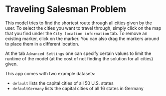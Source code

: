 # Traveling Salesman Problem
This model tries to find the shortest route through all cities given by the
user. To select the cities you want to travel through, simply click on the map that you find under the `City location information` tab. To remove an existing marker, click on the marker. You can also drag the markers around to place them in a different location.

At the tab `Advanced Settings` one can specify certain values to limit the
runtime of the model (at the cost of not finding the solution for all cities)
given.

This app comes with two example datasets:
- `default` lists the capital cities of all 50 U.S. states
- `defaultGermany` lists the capital cities of all 16 states in Germany
